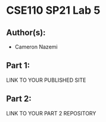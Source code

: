 # CSE110 SP21 Lab 5

## Author(s):
- Cameron Nazemi

## Part 1:

LINK TO YOUR PUBLISHED SITE

## Part 2:

LINK TO YOUR PART 2 REPOSITORY
